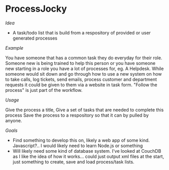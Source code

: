 # ProcessJocky

*Idea*
* A task/todo list that is build from a respository of provided or user generated processes

*Example*

You have someone that has a common task they do everyday for their role. Someone new is being trained to help this person or you have someone new starting in a role you have a lot of processes for, eg. A Helpdesk. While someone would sit down and go through how to use a new system on how to take calls, log tickets, send emails, process customer and department requests it could be given to them via a website in task form. "Follow the process" is just part of the workflow. 


*Usage*

Give the process a title, 
Give a set of tasks that are needed to complete this process
Save the process to a respository so that it can by pulled by anyone. 

*Goals*
* Find something to develop this on, likely a web app of some kind. Javascript?.. I would likely need to learn Node.js or something
* Will likely need some kind of database system. I've looked at CouchDB as I like the idea of how it works... could just output xml files at the start, just something to create, save and load process/task lists. 
